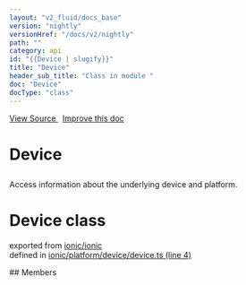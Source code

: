 ```yaml
---
layout: "v2_fluid/docs_base"
version: "nightly"
versionHref: "/docs/v2/nightly"
path: ""
category: api
id: "{{Device | slugify}}"
title: "Device"
header_sub_title: "Class in module "
doc: "Device"
docType: "class"
---
```



<div class="improve-docs">
  <a href='http://github.com/driftyco/ionic2/tree/master/ionic/platform/device/device.ts#L3'>
    View Source
  </a>
  &nbsp;
  <a href='http://github.com/driftyco/ionic2/edit/master/ionic/platform/device/device.ts#L3'>
    Improve this doc
  </a>
</div>




<h1 class="api-title">

  Device



</h1>





<p>Access information about the underlying device and platform.</p>


<h1 class="class export">Device <span class="type">class</span></h1>
<p class="module">exported from <a href='undefined'>ionic/ionic</a><br/>
defined in <a href="https://github.com/driftyco/ionic2/tree/master/ionic/platform/device/device.ts#L4-L132">ionic/platform/device/device.ts (line 4)</a>
</p>
## Members

